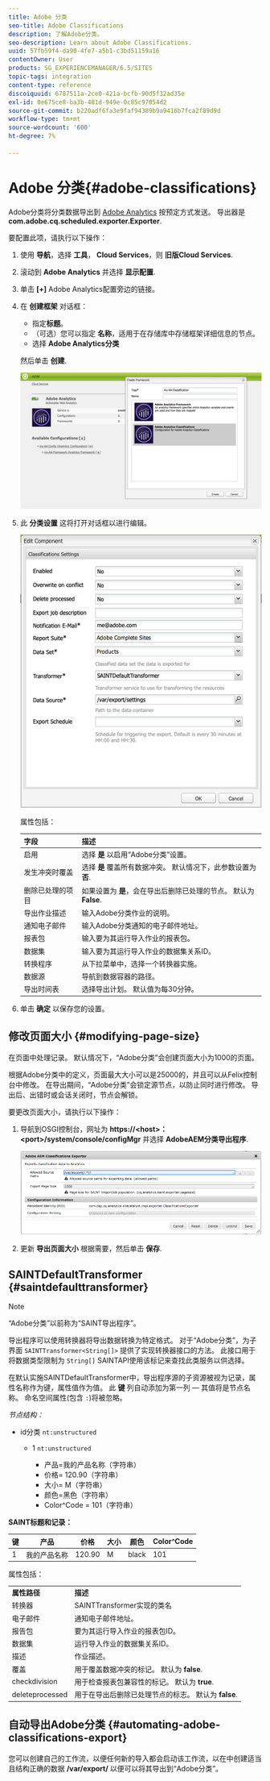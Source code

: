 ```yaml
---
title: Adobe 分类
seo-title: Adobe Classifications
description: 了解Adobe分类。
seo-description: Learn about Adobe Classifications.
uuid: 57fb59f4-da90-4fe7-a5b1-c3bd51159a16
contentOwner: User
products: SG_EXPERIENCEMANAGER/6.5/SITES
topic-tags: integration
content-type: reference
discoiquuid: 6787511a-2ce0-421a-bcfb-90d5f32ad35e
exl-id: 0e675ce8-ba3b-481d-949e-0c85c97054d2
source-git-commit: b220adf6fa3e9faf94389b9a9416b7fca2f89d9d
workflow-type: tm+mt
source-wordcount: '600'
ht-degree: 7%

---
```


# Adobe 分类{#adobe-classifications}

Adobe分类将分类数据导出到 [Adobe Analytics](/help/sites-administering/adobeanalytics.md) 按预定方式发送。 导出器是 **com.adobe.cq.scheduled.exporter.Exporter**.

要配置此项，请执行以下操作：

1. 使用 **导航**，选择 **工具**， **Cloud Services**，则 **旧版Cloud Services**.
1. 滚动到 **Adobe Analytics** 并选择 **显示配置**.
1. 单击 **[+]** Adobe Analytics配置旁边的链接。

1. 在 **创建框架** 对话框：

   * 指定&#x200B;**标题**。
   * （可选）您可以指定 **名称**，适用于在存储库中存储框架详细信息的节点。
   * 选择 **Adobe Analytics分类**

   然后单击 **创建**.

   ![“创建框架”对话框](assets/aa-25.png)

1. 此 **分类设置** 这将打开对话框以进行编辑。

   ![“分类设置”对话框](assets/aa-classifications-settings.png)

   属性包括：

   | **字段** | **描述** |
   |---|---|
   | 启用 | 选择 **是** 以启用“Adobe分类”设置。 |
   | 发生冲突时覆盖 | 选择 **是** 覆盖所有数据冲突。 默认情况下，此参数设置为 **否**. |
   | 删除已处理的项目 | 如果设置为 **是**，会在导出后删除已处理的节点。 默认为 **False**. |
   | 导出作业描述 | 输入Adobe分类作业的说明。 |
   | 通知电子邮件 | 输入Adobe分类通知的电子邮件地址。 |
   | 报表包 | 输入要为其运行导入作业的报表包。 |
   | 数据集 | 输入要为其运行导入作业的数据集关系ID。 |
   | 转换程序 | 从下拉菜单中，选择一个转换器实施。 |
   | 数据源 | 导航到数据容器的路径。 |
   | 导出时间表 | 选择导出计划。 默认值为每30分钟。 |

1. 单击 **确定** 以保存您的设置。

## 修改页面大小 {#modifying-page-size}

在页面中处理记录。 默认情况下，“Adobe分类”会创建页面大小为1000的页面。

根据Adobe分类中的定义，页面最大大小可以是25000的，并且可以从Felix控制台中修改。 在导出期间，“Adobe分类”会锁定源节点，以防止同时进行修改。 导出后、出错时或会话关闭时，节点会解锁。

要更改页面大小，请执行以下操作：

1. 导航到OSGI控制台，网址为 **https://&lt;host>：&lt;port>/system/console/configMgr** 并选择 **AdobeAEM分类导出程序**.

   ![aa-26](assets/aa-26.png)

1. 更新 **导出页面大小** 根据需要，然后单击 **保存**.

## SAINTDefaultTransformer {#saintdefaulttransformer}

>[!NOTE]
>
>“Adobe分类”以前称为“SAINT导出程序”。

导出程序可以使用转换器将导出数据转换为特定格式。 对于“Adobe分类”，为子界面 `SAINTTransformer<String[]>` 提供了实现转换器接口的方法。 此接口用于将数据类型限制为 `String[]` SAINTAPI使用该标记来查找此类服务以供选择。

在默认实施SAINTDefaultTransformer中，导出程序源的子资源被视为记录，属性名称作为键，属性值作为值。 此 **键** 列自动添加为第一列 — 其值将是节点名称。 命名空间属性(包含 `:`)将被忽略。

*节点结构：*

* id分类 `nt:unstructured`

   * 1 `nt:unstructured`

      * 产品=我的产品名称（字符串）
      * 价格= 120.90（字符串）
      * 大小= M（字符串）
      * 颜色=黑色（字符串）
      * Color^Code = 101（字符串）

**SAINT标题和记录：**

| **键** | **产品** | **价格** | **大小** | **颜色** | **Color^Code** |
|---|---|---|---|---|---|
| 1 | 我的产品名称 | 120.90 | M | black | 101 |

属性包括：

<table>
 <tbody>
  <tr>
   <td><strong>属性路径</strong></td>
   <td><strong>描述</strong></td>
  </tr>
  <tr>
   <td>转换器</td>
   <td>SAINTTransformer实现的类名</td>
  </tr>
  <tr>
   <td>电子邮件</td>
   <td>通知电子邮件地址。</td>
  </tr>
  <tr>
   <td>报告包</td>
   <td>要为其运行导入作业的报表包ID。 </td>
  </tr>
  <tr>
   <td>数据集</td>
   <td>运行导入作业的数据集关系ID。 </td>
  </tr>
  <tr>
   <td>描述</td>
   <td>作业描述。 <br /> </td>
  </tr>
  <tr>
   <td>覆盖</td>
   <td>用于覆盖数据冲突的标记。 默认为 <strong>false</strong>.</td>
  </tr>
  <tr>
   <td>checkdivision</td>
   <td>用于检查报表包兼容性的标记。 默认为 <strong>true</strong>.</td>
  </tr>
  <tr>
   <td>deleteprocessed</td>
   <td>用于在导出后删除已处理节点的标志。 默认为 <strong>false</strong>.</td>
  </tr>
 </tbody>
</table>

## 自动导出Adobe分类 {#automating-adobe-classifications-export}

您可以创建自己的工作流，以便任何新的导入都会启动该工作流，以在中创建适当且结构正确的数据 **/var/export/** 以便可以将其导出到“Adobe分类”。
